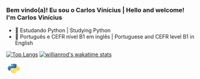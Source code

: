 ### Bem vindo(a)! Eu sou o Carlos Vinícius | Hello and welcome! I'm Carlos Vinícius

- 🐍 Estudando Python | Studying Python
- 📕 Português e CEFR nível B1 em inglês | Portuguese and CEFR level B1 in English

[![Top Langs](https://github-readme-stats.vercel.app/api/top-langs/?username=Marlosffs&theme=dracula&include_all_comits=true&layout=compact)](https://github.com/Marlosffs/github-readme-stats)
[![willianrod's wakatime stats](https://github-readme-stats.vercel.app/api/wakatime?username=Marlosffs&theme=dracula&layout=compact)](https://github.com/anuraghazra/github-readme-stats)

 <img align="center" alt="Rafa-Python" height="30" width="40" src="https://raw.githubusercontent.com/devicons/devicon/master/icons/python/python-original.svg">
